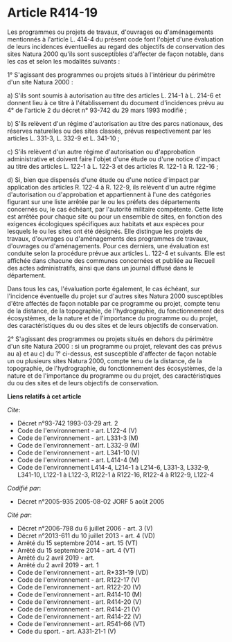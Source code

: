 # Article R414-19

Les programmes ou projets de travaux, d'ouvrages ou d'aménagements mentionnés à l'article L. 414-4 du présent code font
l'objet d'une évaluation de leurs incidences éventuelles au regard des objectifs de conservation des sites Natura 2000 qu'ils
sont susceptibles d'affecter de façon notable, dans les cas et selon les modalités suivants :

1° S'agissant des programmes ou projets situés à l'intérieur du périmètre d'un site Natura 2000 :

a) S'ils sont soumis à autorisation au titre des articles L. 214-1 à L. 214-6 et donnent lieu à ce titre à l'établissement du
document d'incidences prévu au 4° de l'article 2 du décret n° 93-742 du 29 mars 1993 modifié ;

b) S'ils relèvent d'un régime d'autorisation au titre des parcs nationaux, des réserves naturelles ou des sites classés,
prévus respectivement par les articles L. 331-3, L. 332-9 et L. 341-10 ;

c) S'ils relèvent d'un autre régime d'autorisation ou d'approbation administrative et doivent faire l'objet d'une étude ou
d'une notice d'impact au titre des articles L. 122-1 à L. 122-3 et des articles R. 122-1 à R. 122-16 ;

d) Si, bien que dispensés d'une étude ou d'une notice d'impact par application des articles R. 122-4 à R. 122-9, ils relèvent
d'un autre régime d'autorisation ou d'approbation et appartiennent à l'une des catégories figurant sur une liste arrêtée par
le ou les préfets des départements concernés ou, le cas échéant, par l'autorité militaire compétente. Cette liste est arrêtée
pour chaque site ou pour un ensemble de sites, en fonction des exigences écologiques spécifiques aux habitats et aux espèces
pour lesquels le ou les sites ont été désignés. Elle distingue les projets de travaux, d'ouvrages ou d'aménagements des
programmes de travaux, d'ouvrages ou d'aménagements. Pour ces derniers, une évaluation est conduite selon la procédure prévue
aux articles L. 122-4 et suivants. Elle est affichée dans chacune des communes concernées et publiée au Recueil des actes
administratifs, ainsi que dans un journal diffusé dans le département.

Dans tous les cas, l'évaluation porte également, le cas échéant, sur l'incidence éventuelle du projet sur d'autres sites
Natura 2000 susceptibles d'être affectés de façon notable par ce programme ou projet, compte tenu de la distance, de la
topographie, de l'hydrographie, du fonctionnement des écosystèmes, de la nature et de l'importance du programme ou du projet,
des caractéristiques du ou des sites et de leurs objectifs de conservation.

2° S'agissant des programmes ou projets situés en dehors du périmètre d'un site Natura 2000 : si un programme ou projet,
relevant des cas prévus au a) et au c) du 1° ci-dessus, est susceptible d'affecter de façon notable un ou plusieurs sites
Natura 2000, compte tenu de la distance, de la topographie, de l'hydrographie, du fonctionnement des écosystèmes, de la
nature et de l'importance du programme ou du projet, des caractéristiques du ou des sites et de leurs objectifs de
conservation.

**Liens relatifs à cet article**

_Cite_:

  - Décret n°93-742 1993-03-29 art. 2
  - Code de l'environnement - art. L122-4 (V)
  - Code de l'environnement - art. L331-3 (M)
  - Code de l'environnement - art. L332-9 (M)
  - Code de l'environnement - art. L341-10 (V)
  - Code de l'environnement - art. L414-4 (M)
  - Code de l'environnement L414-4, L214-1 à L214-6, L331-3, L332-9, L341-10, L122-1 à L122-3, R122-1 à R122-16, R122-4 à R122-9, L122-4

_Codifié par_:

  - Décret n°2005-935 2005-08-02 JORF 5 août 2005

_Cité par_:

  - Décret n°2006-798 du 6 juillet 2006 - art. 3 (V)
  - Décret n°2013-611 du 10 juillet 2013 - art. 4 (VD)
  - Arrêté du 15 septembre 2014 - art. 15 (VT)
  - Arrêté du 15 septembre 2014 - art. 4 (VT)
  - Arrêté du 2 avril 2019 - art.
  - Arrêté du 2 avril 2019 - art. 1
  - Code de l'environnement - art. R*331-19 (VD)
  - Code de l'environnement - art. R122-17 (V)
  - Code de l'environnement - art. R122-20 (V)
  - Code de l'environnement - art. R414-10 (M)
  - Code de l'environnement - art. R414-20 (V)
  - Code de l'environnement - art. R414-21 (V)
  - Code de l'environnement - art. R414-22 (V)
  - Code de l'environnement - art. R541-66 (VT)
  - Code du sport. - art. A331-21-1 (V)
